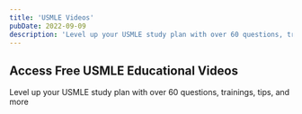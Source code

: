```yaml
---
title: 'USMLE Videos'
pubDate: 2022-09-09
description: 'Level up your USMLE study plan with over 60 questions, trainings, tips, and more!'
---
```


## Access Free USMLE Educational Videos

Level up your USMLE study plan with over 60 questions, trainings, tips, and more
